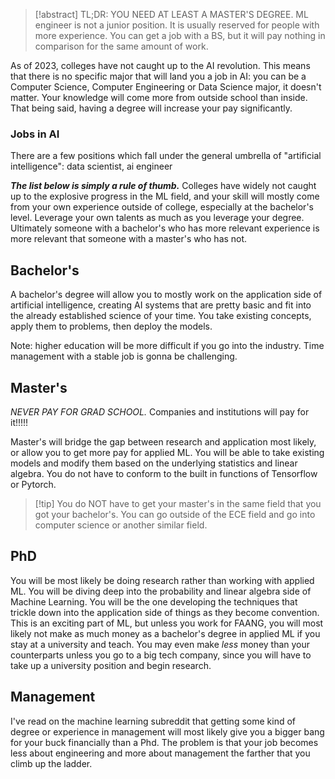 >[!abstract] TL;DR: YOU NEED AT LEAST A MASTER'S DEGREE. ML engineer is not a junior position. It is usually reserved for people with more experience. You can get a job with a BS, but it will pay nothing in comparison for the same amount of work.

As of 2023, colleges have not caught up to the AI revolution. This means that there is no specific major that will land you a job in AI: you can be a Computer Science, Computer Engineering or Data Science major, it doesn't matter. Your knowledge will come more from outside school than inside. That being said, having a degree will increase your pay significantly.

### Jobs in AI
There are a few positions which fall under the general umbrella of "artificial intelligence": data scientist, ai engineer


***The list below is simply a rule of thumb.*** Colleges have widely not caught up to the explosive progress in the ML field, and your skill will mostly come from your own experience outside of college, especially at the bachelor's level. Leverage your own talents as much as you leverage your degree. Ultimately someone with a bachelor's who has more relevant experience is more relevant that someone with a master's who has not.

## Bachelor's

A bachelor's degree will allow you to mostly work on the application side of artificial intelligence, creating AI systems that are pretty basic and fit into the already established science of your time. You take existing concepts, apply them to problems, then deploy the models.


Note: higher education will be more difficult if you go into the industry. Time management with a stable job is gonna be challenging.
## Master's

*NEVER PAY FOR GRAD SCHOOL.* Companies and institutions will pay for it!!!!!

Master's will bridge the gap between research and application most likely, or allow you to get more pay for applied ML. You will be able to take existing models and modify them based on the underlying statistics and linear algebra. You do not have to conform to the built in functions of Tensorflow or Pytorch.

>[!tip] You do NOT have to get your master's in the same field that you got your bachelor's. You can go outside of the ECE field and go into computer science or another similar field.



## PhD
You will be most likely be doing research rather than working with applied ML. You will be diving deep into the probability and linear algebra side of Machine Learning. You will be the one developing the techniques that trickle down into the application side of things as they become convention. This is an exciting part of ML, but unless you work for FAANG, you will most likely not make as much money as a bachelor's degree in applied ML if you stay at a university and teach. You may even make _less_ money than your counterparts unless you go to a big tech company, since you will have to take up a university position and begin research.

## Management
I've read on the machine learning subreddit that getting some kind of degree or experience in management will most likely give you a bigger bang for your buck financially than a Phd. The problem is that your job becomes less about engineering and more about management the farther that you climb up the ladder.